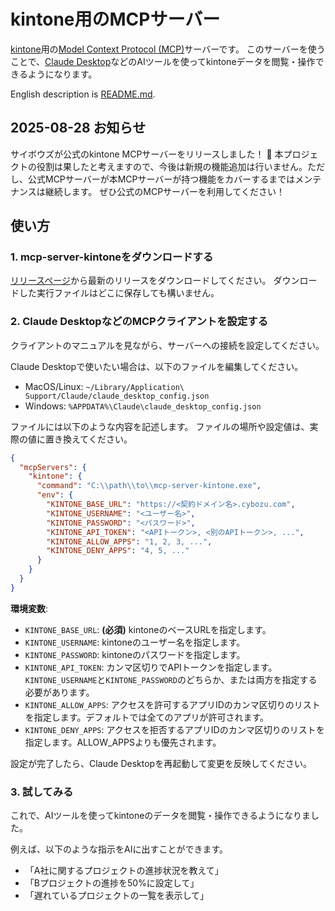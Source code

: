 # kintone用のMCPサーバー

[kintone](https://www.kintone.com/)用の[Model Context Protocol (MCP)](https://modelcontextprotocol.io/)サーバーです。
このサーバーを使うことで、[Claude Desktop](https://claude.ai/download)などのAIツールを使ってkintoneデータを閲覧・操作できるようになります。

English description is [README.md](README.md).


## 2025-08-28 お知らせ
サイボウズが公式のkintone MCPサーバーをリリースしました！ 🎉
本プロジェクトの役割は果したと考えますので、今後は新規の機能追加は行いません。ただし、公式MCPサーバーが本MCPサーバーが持つ機能をカバーするまではメンテナンスは継続します。
ぜひ公式のMCPサーバーを利用してください！


## 使い方

### 1. mcp-server-kintoneをダウンロードする

[リリースページ](https://github.com/macrat/mcp-server-kintone/releases)から最新のリリースをダウンロードしてください。
ダウンロードした実行ファイルはどこに保存しても構いません。


### 2. Claude DesktopなどのMCPクライアントを設定する

クライアントのマニュアルを見ながら、サーバーへの接続を設定してください。

Claude Desktopで使いたい場合は、以下のファイルを編集してください。
- MacOS/Linux: `~/Library/Application\ Support/Claude/claude_desktop_config.json`
- Windows: `%APPDATA%\Claude\claude_desktop_config.json`

ファイルには以下のような内容を記述します。
ファイルの場所や設定値は、実際の値に置き換えてください。

```json
{
  "mcpServers": {
    "kintone": {
      "command": "C:\\path\\to\\mcp-server-kintone.exe",
      "env": {
        "KINTONE_BASE_URL": "https://<契約ドメイン名>.cybozu.com",
        "KINTONE_USERNAME": "<ユーザー名>",
        "KINTONE_PASSWORD": "<パスワード>",
        "KINTONE_API_TOKEN": "<APIトークン>, <別のAPIトークン>, ...",
        "KINTONE_ALLOW_APPS": "1, 2, 3, ...",
        "KINTONE_DENY_APPS": "4, 5, ..."
      }
    }
  }
}
```

**環境変数**:
- `KINTONE_BASE_URL`: **(必須)** kintoneのベースURLを指定します。
- `KINTONE_USERNAME`: kintoneのユーザー名を指定します。
- `KINTONE_PASSWORD`: kintoneのパスワードを指定します。
- `KINTONE_API_TOKEN`: カンマ区切りでAPIトークンを指定します。
  `KINTONE_USERNAME`と`KINTONE_PASSWORD`のどちらか、または両方を指定する必要があります。
- `KINTONE_ALLOW_APPS`: アクセスを許可するアプリIDのカンマ区切りのリストを指定します。デフォルトでは全てのアプリが許可されます。
- `KINTONE_DENY_APPS`: アクセスを拒否するアプリIDのカンマ区切りのリストを指定します。ALLOW\_APPSよりも優先されます。

設定が完了したら、Claude Desktopを再起動して変更を反映してください。


### 3. 試してみる

これで、AIツールを使ってkintoneのデータを閲覧・操作できるようになりました。

例えば、以下のような指示をAIに出すことができます。
- 「A社に関するプロジェクトの進捗状況を教えて」
- 「Bプロジェクトの進捗を50%に設定して」
- 「遅れているプロジェクトの一覧を表示して」
